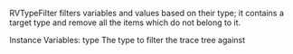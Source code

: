 RVTypeFilter filters variables and values based on their type; it contains a target type and remove all the items which do not belong to it.

Instance Variables:
	type	<Object>	The type to filter the trace tree against

